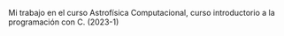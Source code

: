 Mi trabajo en el curso Astrofísica Computacional, curso introductorio a la programación con C. (2023-1)